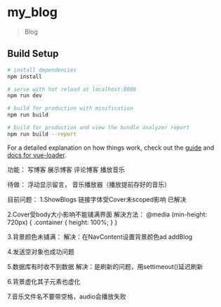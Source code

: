 # my_blog

> Blog

## Build Setup

``` bash
# install dependencies
npm install

# serve with hot reload at localhost:8080
npm run dev

# build for production with minification
npm run build

# build for production and view the bundle analyzer report
npm run build --report
```

For a detailed explanation on how things work, check out the [guide](http://vuejs-templates.github.io/webpack/) and [docs for vue-loader](http://vuejs.github.io/vue-loader).

功能：
写博客
展示博客
评论博客
播放音乐

待做：
浮动显示留言，
音乐播放器（播放提前存好的音乐）


目前问题：
1.ShowBlogs 链接字体受Cover未scoped影响     已解决

2.Cover受body大小影响不能铺满界面
解決方法：
@media (min-height: 720px) {
  .container {
    height: 100%;
  }
}

3.背景颜色未铺满：
解决：在NavContent设置背景颜色ad
addBlog 

4.发送空对象也成功问题

5.数据库有时收不到数据
解决：是刷新的问题，用settimeout()延迟刷新

6.背景虚化其子元素也虚化

7.音乐文件名不要带空格，audio会播放失败